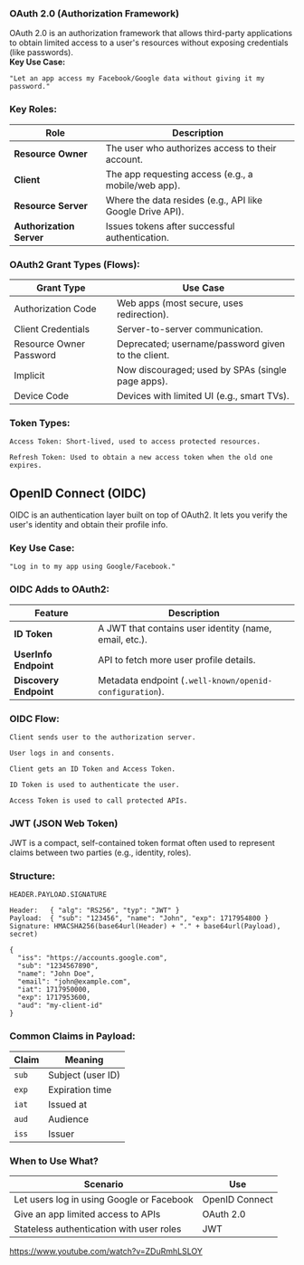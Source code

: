 ### OAuth 2.0 (Authorization Framework)
OAuth 2.0 is an authorization framework that allows third-party applications to obtain limited access to a user's resources without exposing credentials (like passwords).  
**Key Use Case:**  

    "Let an app access my Facebook/Google data without giving it my password."

### Key Roles:
| Role                     | Description                                               |
| ------------------------ | --------------------------------------------------------- |
| **Resource Owner**       | The user who authorizes access to their account.          |
| **Client**               | The app requesting access (e.g., a mobile/web app).       |
| **Resource Server**      | Where the data resides (e.g., API like Google Drive API). |
| **Authorization Server** | Issues tokens after successful authentication.            |

### OAuth2 Grant Types (Flows):
| Grant Type              | Use Case                                           |
| ----------------------- | -------------------------------------------------- |
| Authorization Code      | Web apps (most secure, uses redirection).          |
| Client Credentials      | Server-to-server communication.                    |
| Resource Owner Password | Deprecated; username/password given to the client. |
| Implicit                | Now discouraged; used by SPAs (single page apps).  |
| Device Code             | Devices with limited UI (e.g., smart TVs).         |

### Token Types:

    Access Token: Short-lived, used to access protected resources.

    Refresh Token: Used to obtain a new access token when the old one expires.

## OpenID Connect (OIDC)
OIDC is an authentication layer built on top of OAuth2. It lets you verify the user's identity and obtain their profile info.  
### Key Use Case:

    "Log in to my app using Google/Facebook."

### OIDC Adds to OAuth2:
| Feature                | Description                                             |
| ---------------------- | ------------------------------------------------------- |
| **ID Token**           | A JWT that contains user identity (name, email, etc.).  |
| **UserInfo Endpoint**  | API to fetch more user profile details.                 |
| **Discovery Endpoint** | Metadata endpoint (`.well-known/openid-configuration`). |

### OIDC Flow:

    Client sends user to the authorization server.

    User logs in and consents.

    Client gets an ID Token and Access Token.

    ID Token is used to authenticate the user.

    Access Token is used to call protected APIs.

### JWT (JSON Web Token)
JWT is a compact, self-contained token format often used to represent claims between two parties (e.g., identity, roles).

### Structure:
```
HEADER.PAYLOAD.SIGNATURE
```

```
Header:   { "alg": "RS256", "typ": "JWT" }
Payload:  { "sub": "123456", "name": "John", "exp": 1717954800 }
Signature: HMACSHA256(base64url(Header) + "." + base64url(Payload), secret)
```

```
{
  "iss": "https://accounts.google.com",
  "sub": "1234567890",
  "name": "John Doe",
  "email": "john@example.com",
  "iat": 1717950000,
  "exp": 1717953600,
  "aud": "my-client-id"
}
```

### Common Claims in Payload:
| Claim | Meaning           |
| ----- | ----------------- |
| `sub` | Subject (user ID) |
| `exp` | Expiration time   |
| `iat` | Issued at         |
| `aud` | Audience          |
| `iss` | Issuer            |


### When to Use What?
| Scenario                                  | Use            |
| ----------------------------------------- | -------------- |
| Let users log in using Google or Facebook | OpenID Connect |
| Give an app limited access to APIs        | OAuth 2.0      |
| Stateless authentication with user roles  | JWT            |    




https://www.youtube.com/watch?v=ZDuRmhLSLOY
